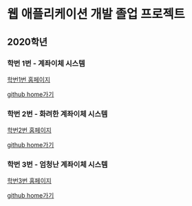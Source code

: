 # 웹 애플리케이션 개발 졸업 프로젝트

## 2020학년

### 학번 1번 - 계좌이체 시스템
<p><a href="https://koposoftware.github.io/intro">학번1번 홈페이지</a></p>
<p><a href="https://github.com/koposoftware/intro">github home가기</a></p>
 
 
 

### 학번 2번 - 화려한 계좌이체 시스템
<p><a href="https://koposoftware.github.io/intro">학번2번 홈페이지</a></p>
<p><a href="https://github.com/koposoftware/intro">github home가기</a></p>



### 학번 3번 - 엄청난 계좌이체 시스템
<p><a href="https://koposoftware.github.io/intro">학번3번 홈페이지</a></p>
<p><a href="https://github.com/koposoftware/intro">github home가기</a></p>
